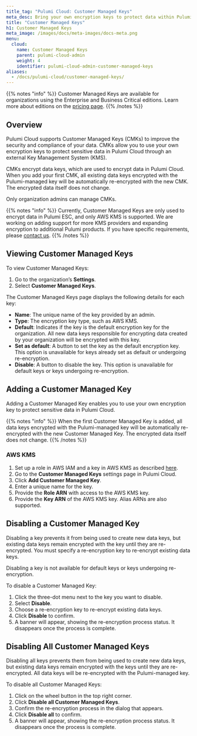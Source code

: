 ```yaml
---
title_tag: "Pulumi Cloud: Customer Managed Keys"
meta_desc: Bring your own encryption keys to protect data within Pulumi Cloud for enhanced security and compliance.
title: "Customer Managed Keys"
h1: Customer Managed Keys
meta_image: /images/docs/meta-images/docs-meta.png
menu:
  cloud:
    name: Customer Managed Keys
    parent: pulumi-cloud-admin
    weight: 4
    identifier: pulumi-cloud-admin-customer-managed-keys
aliases:
  - /docs/pulumi-cloud/customer-managed-keys/
---
```


{{% notes "info" %}}
Customer Managed Keys are available for organizations using the Enterprise and Business Critical editions.
Learn more about editions on the [pricing page](/pricing/).
{{% /notes %}}

## Overview

Pulumi Cloud supports Customer Managed Keys (CMKs) to improve the security and compliance of your data. CMKs allow you
to use your own encryption keys to protect sensitive data in Pulumi Cloud through an external
Key Management System (KMS).

CMKs encrypt data keys, which are used to encrypt data in Pulumi Cloud. When you add your first CMK, all
existing data keys encrypted with the Pulumi-managed key will be automatically re-encrypted with the new CMK. The
encrypted data itself does not change.

Only organization admins can manage CMKs.

{{% notes "info" %}}
Currently, Customer Managed Keys are only used to encrypt data in Pulumi ESC, and only AWS KMS is
supported.
We are working on adding support for more KMS providers and expanding encryption to additional Pulumi products. If you
have specific requirements, please [contact us](/contact/).
{{% /notes %}}

## Viewing Customer Managed Keys

To view Customer Managed Keys:

1. Go to the organization’s **Settings**.
2. Select **Customer Managed Keys**.

The Customer Managed Keys page displays the following details for each key:

- **Name**: The unique name of the key provided by an admin.
- **Type**: The encryption key type, such as AWS KMS.
- **Default**: Indicates if the key is the default encryption key for the organization. All new data keys responsible
  for encrypting data created by your organization will be encrypted with this key.
- **Set as default**: A button to set the key as the default encryption key. This option is unavailable for keys already
  set as default or undergoing re-encryption.
- **Disable**: A button to disable the key. This option is unavailable for default keys or keys undergoing
  re-encryption.

## Adding a Customer Managed Key

Adding a Customer Managed Key enables you to use your own encryption key to protect sensitive data in Pulumi Cloud.

{{% notes "info" %}}
When the first Customer Managed Key is added, all data keys encrypted with the Pulumi-managed key will be automatically
re-encrypted with the new Customer Managed Key. The encrypted data itself does not change.
{{% /notes %}}

### AWS KMS

1. Set up a role in AWS IAM and a key in AWS KMS as
   described [here](/docs/pulumi-cloud/admin/customer-managed-keys/aws-kms/).
2. Go to the **Customer Managed Keys** settings page in Pulumi Cloud.
3. Click **Add Customer Managed Key**.
4. Enter a unique name for the key.
5. Provide the **Role ARN** with access to the AWS KMS key.
6. Provide the **Key ARN** of the AWS KMS key. Alias ARNs are also supported.

## Disabling a Customer Managed Key

Disabling a key prevents it from being used to create new data keys, but existing data keys remain encrypted with the
key until they are re-encrypted. You must specify a re-encryption key to re-encrypt existing data keys.

Disabling a key is not available for default keys or keys undergoing re-encryption.

To disable a Customer Managed Key:

1. Click the three-dot menu next to the key you want to disable.
2. Select **Disable**.
3. Choose a re-encryption key to re-encrypt existing data keys.
4. Click **Disable** to confirm.
5. A banner will appear, showing the re-encryption process status. It disappears once the process is complete.

## Disabling All Customer Managed Keys

Disabling all keys prevents them from being used to create new data keys, but existing data keys remain encrypted with
the keys until they are re-encrypted. All data keys will be re-encrypted with the Pulumi-managed key.

To disable all Customer Managed Keys:

1. Click on the wheel button in the top right corner.
2. Click **Disable all Customer Managed Keys**.
3. Confirm the re-encryption process in the dialog that appears.
4. Click **Disable all** to confirm.
5. A banner will appear, showing the re-encryption process status. It disappears once the process is complete.
